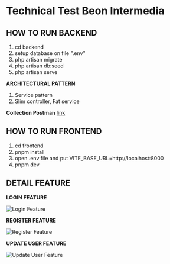 # Technical Test Beon Intermedia

## HOW TO RUN BACKEND ##
1. cd backend
2. setup database on file ".env"
3. php artisan migrate
4. php artisan db:seed
5. php artisan serve

**ARCHITECTURAL PATTERN**
1. Service pattern
2. Slim controller, Fat service

**Collection Postman**
[link](https://api.postman.com/collections/7412551-6b9a9bc7-c462-462a-b8c6-747606c82c90?access_key=PMAT-01HRQAZ5JQD5R8C76910FJH8JX)


## HOW TO RUN FRONTEND ##
1. cd frontend
2. pnpm install
3. open .env file and put VITE_BASE_URL=http://localhost:8000
4. pnpm dev

## DETAIL FEATURE ##

**LOGIN FEATURE**

![Login Feature](https://github.com/arya020595/technical_test_beon_intermedia/assets/20142029/3443de6b-244a-46f4-8396-054b9b46365e)

**REGISTER FEATURE**

![Register Feature](https://github.com/arya020595/technical_test_beon_intermedia/assets/20142029/47793e04-6c4c-454c-9217-22f66bb02dcf)

**UPDATE USER FEATURE**

![Update User Feature](https://github.com/arya020595/technical_test_beon_intermedia/assets/20142029/3326ab59-cdb0-439e-a0b4-21d52263e32f)
